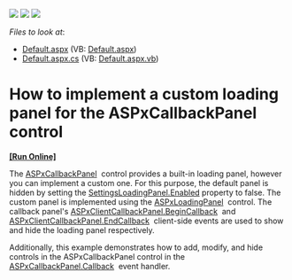<!-- default badges list -->
![](https://img.shields.io/endpoint?url=https://codecentral.devexpress.com/api/v1/VersionRange/128566657/14.2.6%2B)
[![](https://img.shields.io/badge/Open_in_DevExpress_Support_Center-FF7200?style=flat-square&logo=DevExpress&logoColor=white)](https://supportcenter.devexpress.com/ticket/details/T228855)
[![](https://img.shields.io/badge/📖_How_to_use_DevExpress_Examples-e9f6fc?style=flat-square)](https://docs.devexpress.com/GeneralInformation/403183)
<!-- default badges end -->
<!-- default file list -->
*Files to look at*:

* [Default.aspx](./CS/Default.aspx) (VB: [Default.aspx](./VB/Default.aspx))
* [Default.aspx.cs](./CS/Default.aspx.cs) (VB: [Default.aspx.vb](./VB/Default.aspx.vb))
<!-- default file list end -->
# How to implement a custom loading panel for the ASPxCallbackPanel control
<!-- run online -->
**[[Run Online]](https://codecentral.devexpress.com/t228855/)**
<!-- run online end -->


<p>The <a href="https://documentation.devexpress.com/#AspNet/clsDevExpressWebASPxCallbackPaneltopic">ASPxCallbackPanel</a>  control provides a built-in loading panel, however you can implement a custom one. For this purpose, the default panel is hidden by setting the <a href="https://documentation.devexpress.com/#AspNet/DevExpressWebSettingsLoadingPanel_Enabledtopic">SettingsLoadingPanel.Enabled</a> property to false. The custom panel is implemented using the <a href="https://documentation.devexpress.com/#AspNet/clsDevExpressWebASPxLoadingPaneltopic">ASPxLoadingPanel</a>  control. The callback panel's <a href="https://documentation.devexpress.com/#AspNet/DevExpressWebScriptsASPxClientCallbackPanel_BeginCallbacktopic">ASPxClientCallbackPanel.BeginCallback</a>  and <a href="https://documentation.devexpress.com/#AspNet/DevExpressWebScriptsASPxClientCallbackPanel_EndCallbacktopic">ASPxClientCallbackPanel.EndCallback</a>  client-side events are used to show and hide the loading panel respectively.</p>
<p>Additionally, this example demonstrates how to add, modify, and hide controls in the ASPxCallbackPanel control in the <a href="https://documentation.devexpress.com/#AspNet/DevExpressWebASPxCallbackPanel_Callbacktopic">ASPxCallbackPanel.Callback</a>  event handler.</p>

<br/>


